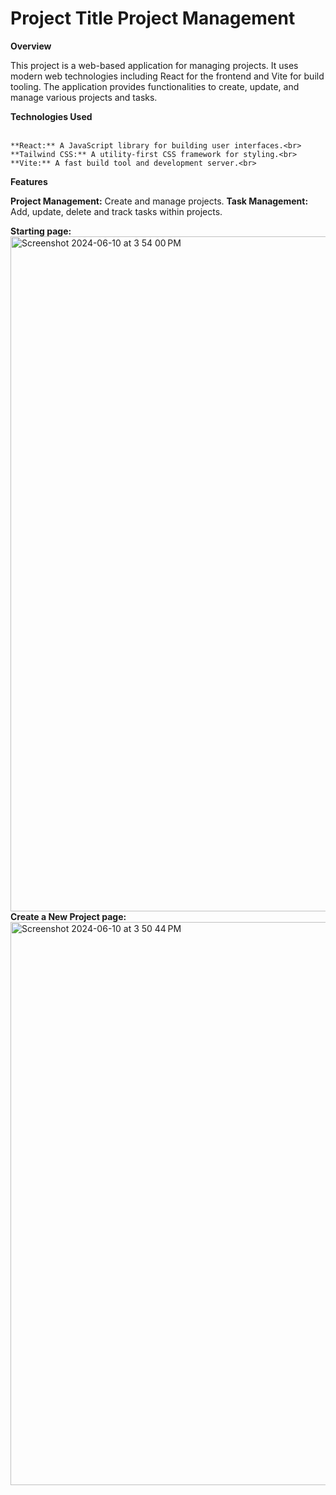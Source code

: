 
# Project Title Project Management 

**Overview**

This project is a web-based application for managing projects. It uses modern web technologies including React for the frontend and Vite for build tooling. The application provides functionalities to create, update, and manage various projects and tasks.

**Technologies Used**

<br>`**React:** A JavaScript library for building user interfaces.<br>`
<br>`**Tailwind CSS:** A utility-first CSS framework for styling.<br>`
<br>`**Vite:** A fast build tool and development server.<br>`

**Features**

**Project Management:** Create and manage projects.
**Task Management:** Add, update, delete and track tasks within projects.

**Starting page:**
<img width="1080" alt="Screenshot 2024-06-10 at 3 54 00 PM" src="https://github.com/dasha12345-s/Project-Management/assets/69845155/a1c485d5-918f-4d7e-81bc-9988108ebfb6">
**Create a New Project page:**
<img width="901" alt="Screenshot 2024-06-10 at 3 50 44 PM" src="https://github.com/dasha12345-s/Project-Management/assets/69845155/c23a769c-f358-493e-b655-9307f62f2385">
